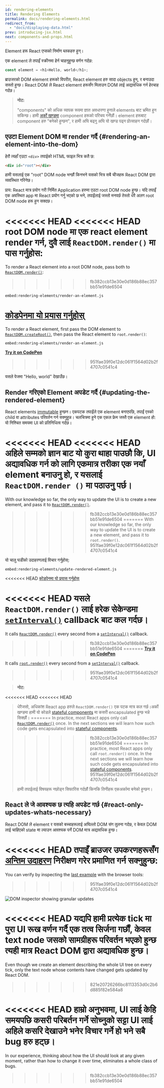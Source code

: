 ```yaml
---
id: rendering-elements
title: Rendering Elements
permalink: docs/rendering-elements.html
redirect_from:
  - "docs/displaying-data.html"
prev: introducing-jsx.html
next: components-and-props.html
---
```


Element हरू React एप्सको निर्माण ब्लकहरु हुन्।

एक element ले तपाइँ स्क्रीनमा हेर्न चाहनुहुन्छ वर्णन गर्दछ:

```js
const element = <h1>Hello, world</h1>;
```

ब्राउजरको DOM element हरूको विपरीत, React element हरु सादा objects हुन्, र बनाउदा सस्तो हुन्छ। React DOM ले React element हरूसँग मिलाउन DOM लाई अद्यावधिक गर्न हेरचाह गर्दछ।

>**नोट:**
>
>"components" को अधिक व्यापक रूपमा ज्ञात अवधारणा हुनाले elements बाट भ्रमित हुन सकिन्छ। हामी [अर्को खण्डमा](/docs/components-and-props.html) component हरूको परिचय गर्नेछौं। element हरूबाट component हरु  "बनेको हुन्छन", र हामी अघि बढ्नु अघि यो खण्ड पढ्न प्रोत्साहन गर्दछौं।

## एउटा Element DOM मा render गर्दै {#rendering-an-element-into-the-dom}

हेरौ त्यहाँ एउटा  `<div>` तपाईको HTML फाइल भित्र कतै छ:

```html
<div id="root"></div>
```

हामी यसलाई एक "root" DOM node भन्छौं किनभने यसको भित्र सबै चीजहरू React DOM द्वारा व्यवस्थित गरिनेछ।

प्राय: React मात्र प्रयोग गरी निर्मित Application हरुमा  एउटा root DOM node हुन्छ। यदि तपाइँ एक अवस्थित app मा React प्रयोग गर्नु भएको छ भने, तपाईंलाई जस्तो मनपर्छ तेस्तो धेरै अलग root DOM node हरू हुन सक्दछ।

<<<<<<< HEAD
<<<<<<< HEAD
root DOM node मा एक react element render गर्न, दुवै लाई  `ReactDOM.render()` मा पास गर्नुहोस:
=======
To render a React element into a root DOM node, pass both to [`ReactDOM.render()`](/docs/react-dom.html#render):
>>>>>>> fb382ccb13e30e0d186b88ec357bb51e91de6504

`embed:rendering-elements/render-an-element.js`

[कोडपेनमा यो प्रयास गर्नुहोस्](codepen://rendering-elements/render-an-element)
=======
To render a React element, first pass the DOM element to [`ReactDOM.createRoot()`](/docs/react-dom-client.html#createroot), then pass the React element to `root.render()`:

`embed:rendering-elements/render-an-element.js`

**[Try it on CodePen](https://codepen.io/gaearon/pen/ZpvBNJ?editors=1010)**
>>>>>>> 951fae39f0e12dc061f1564d02b2f4707c0541c4

यसले पेजमा "Hello, world" देखाउँछ।

## Render गरिएको Element अपडेट गर्दै {#updating-the-rendered-element}

React elements [immutable](https://en.wikipedia.org/wiki/Immutable_object) हुन्छन। एकपटक तपाईंले एक element बनाएपछि, तपाईं एस्को child वा attributes परिवर्तन गर्न सक्नुहुन्न। चलचित्रमा हुने एक एकल फ्रेम जस्तै एक element हो: यो निश्चित समयमा UI को प्रतिनिधित्व गर्दछ।

<<<<<<< HEAD
<<<<<<< HEAD
अहिले सम्मको ज्ञान बाट यो कुरा थाहा पाउछौ कि, UI अद्यावधिक गर्न को लागि एकमात्र तरीका एक नयाँ element बनाउनु हो, र यसलाई `ReactDOM.render ()` मा पठाउनु पर्छ।
=======
With our knowledge so far, the only way to update the UI is to create a new element, and pass it to [`ReactDOM.render()`](/docs/react-dom.html#render).
>>>>>>> fb382ccb13e30e0d186b88ec357bb51e91de6504
=======
With our knowledge so far, the only way to update the UI is to create a new element, and pass it to `root.render()`.
>>>>>>> 951fae39f0e12dc061f1564d02b2f4707c0541c4

यो चालु घडीको उदाहरणलाई विचार गर्नुहोस्:

`embed:rendering-elements/update-rendered-element.js`

<<<<<<< HEAD
[कोडपेनमा यो प्रयास गर्नुहोस्](codepen://rendering-elements/update-rendered-element)

<<<<<<< HEAD
यसले `ReactDOM.render()` लाई हरेक सेकेन्डमा [`setInterval()`](https://developer.mozilla.org/en-US/docs/Web/API/WindowTimers/setInterval) callback बाट कल गर्दछ।
=======
It calls [`ReactDOM.render()`](/docs/react-dom.html#render) every second from a [`setInterval()`](https://developer.mozilla.org/en-US/docs/Web/API/WindowTimers/setInterval) callback.
>>>>>>> fb382ccb13e30e0d186b88ec357bb51e91de6504
=======
**[Try it on CodePen](https://codepen.io/gaearon/pen/gwoJZk?editors=1010)**

It calls [`root.render()`](/docs/react-dom.html#render) every second from a [`setInterval()`](https://developer.mozilla.org/en-US/docs/Web/API/WindowTimers/setInterval) callback.
>>>>>>> 951fae39f0e12dc061f1564d02b2f4707c0541c4

>**नोट:**
>
<<<<<<< HEAD
<<<<<<< HEAD
>धेरैजसो, अधिकांश React app हरुले `ReactDOM.render()` एक पटक मात्र कल गर्छ।अर्को खण्डमा हामी यो कोडले [stateful components](/docs/state-and-lifecycle.html) मा कसरी encapsulated हुन्छ भन्ने सिक्छौं।
=======
>In practice, most React apps only call [`ReactDOM.render()`](/docs/react-dom.html#render) once. In the next sections we will learn how such code gets encapsulated into [stateful components](/docs/state-and-lifecycle.html).
>>>>>>> fb382ccb13e30e0d186b88ec357bb51e91de6504
=======
>In practice, most React apps only call `root.render()` once. In the next sections we will learn how such code gets encapsulated into [stateful components](/docs/state-and-lifecycle.html).
>>>>>>> 951fae39f0e12dc061f1564d02b2f4707c0541c4
>
>हामी तपाईलाई विषयहरू नछोड्न सिफारिस गर्दछौं किनकि तिनीहरू एकअर्कामा बनेको हुन्छन।

## React ले जे आवश्यक छ त्यहि अपडेट गर्छ {#react-only-updates-whats-necessary}

React DOM ले element र यसको बच्चाहरूलाई अघिल्लो DOM संग तुलना गर्दछ, र केवल  DOM लाई चाहिएको state मा ल्याउन आवश्यक पर्ने DOM मात्र अद्यावधिक हुन्छ।

<<<<<<< HEAD
तपाइँ ब्राउजर उपकरणहरूसँग [अन्तिम उदाहरण](codepen://rendering-elements/update-rendered-element) निरीक्षण गरेर प्रमाणित गर्न सक्नुहुन्छ:
=======
You can verify by inspecting the [last example](https://codepen.io/gaearon/pen/gwoJZk?editors=1010) with the browser tools:
>>>>>>> 951fae39f0e12dc061f1564d02b2f4707c0541c4

![DOM inspector showing granular updates](../images/docs/granular-dom-updates.gif)

<<<<<<< HEAD
यद्यपि हामी प्रत्येक tick मा पुरा UI रूख वर्णन गर्दै एक तत्व सिर्जना गर्छौं, केवल text node जसको सामग्रीहरू परिवर्तन भएको हुन्छ त्यही मात्र React DOM द्वारा अद्यावधिक हुन्छ।
=======
Even though we create an element describing the whole UI tree on every tick, only the text node whose contents have changed gets updated by React DOM.
>>>>>>> 821e20726266bc8113353d0c2b6d885f82e584a8

<<<<<<< HEAD
हाम्रो अनुभवमा, UI लाई केहि समयपछि कसरी परिबर्तन गर्ने सोच्नुको सट्टा UI लाई अहिले कसरि देखाउने भनेर विचार गर्ने हो भने सबै bug हरु हट्छ।
=======
In our experience, thinking about how the UI should look at any given moment, rather than how to change it over time, eliminates a whole class of bugs.
>>>>>>> fb382ccb13e30e0d186b88ec357bb51e91de6504
